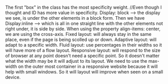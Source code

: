  The first "box" in the class has the most specificity weight. //Even though I thought and ID has more value in specificity.
Display: block --> the display we see, is under the other elements in a block form. Then we have Display:inline --> which is all in one straight line with the other elements not right under, it is side by side. 
When using the property align-items: center, we are using the cross-axis. 
Fixed layout: will always stay in the same place, even if the page is being scolled up or down. Adaptive layout: will adapt to a specific width. Fluid layout: use percentages in their widths so it will have more of a flow layout. Responsive layout: will respond to the size of browser at any point doesn't need a specific point. So it doesn't matter what the width may be it will adjust to its layout.
We need to use the max-width on the outer most container in a responsive website because it will help with small windows. So it will layout will improve when seen on a small device.  